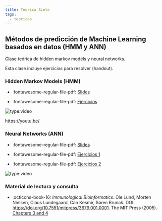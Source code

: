 ```yaml
---
title: Teorica Siete
tags: 
  - teoricas
---
```


## Métodos de predicción de Machine Learning basados en datos (HMM y ANN)

 Clase teórica de hidden markov models y neural networks.

 Esta clase incluye ejercicios para resolver (handout).

### Hidden Markov Models (HMM)

* :fontawesome-regular-file-pdf: [Slides](./files/HMM_w_answers_2020.pdf)

* :fontawesome-regular-file-pdf: [Ejercicios](./files/handout_viterbi_HMM.pdf)

![type:video](https://www.youtube.com/embed/hlmJDkSPWLU)

https://youtu.be/

### Neural Networks (ANN)

* :fontawesome-regular-file-pdf: [Slides](./files/NNtalk_w_answers_2020.pdf)

* :fontawesome-regular-file-pdf: [Ejercicios 1](./files/GD_handout.pdf)

* :fontawesome-regular-file-pdf: [Ejercicios 2](./files/NN_handout.pdf)

![type:video](https://www.youtube.com/embed/MvAGSjdWbUs)

### Material de lectura y consulta

* :octicons-book-16: *Immunological Bioinformatics*. Ole Lund, Morten Nielsen, Claus Lundegaard, Can Kesmir, Søren Brunak. DOI: https://doi.org/10.7551/mitpress/3679.001.0001. The MIT Press (2005). [Chapters 3 and 4](./files/book_mniel_intro_ch3-4.pdf)
